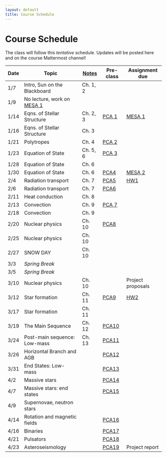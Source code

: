 ```yaml
---
layout: default
title: Course Schedule
---
```


# Course Schedule

The class will follow this _tentative_ schedule. Updates will be posted here and on the course Mattermost channel! 

Date  | Topic                        | [Notes](assets/stellar-notes.pdf) | Pre-class | Assignment due
------|------------------------------|-------|-----------|----------------
1/7   | Intro, Sun on the Blackboard | Ch. 1, 2 | | 
1/9   | No lecture, work on [MESA 1](assignments/mesa1.md)   | |
1/14  | Eqns. of Stellar Structure   | Ch. 2, 3 | [PCA 1](assignments/pca1.md) | [MESA 1](assignments/mesa1.md)
1/16  | Eqns. of Stellar Structure   | Ch. 3 |   |
1/21  | Polytropes                   | Ch. 4 |  [PCA 2](assignments/pca2.md) |
1/23  | Equation of State            | Ch. 5, 6 | [PCA 3](assignments/pca3.md) |
1/28  | Equation of State            | Ch. 6 |  |
1/30  | Equation of State            | Ch. 6 | [PCA4](assignments/pca4.md) | [MESA 2](assignments/mesa2.md)
2/4   | Radiation transport          | Ch. 7 | [PCA5](assignments/pca5.md) | [HW1](assignments/hw1.md)
2/6   | Radiation transport          | Ch. 7 | [PCA6](assignments/pca6.md) | 
2/11  | Heat conduction              | Ch. 8 | |
2/13  | Convection                   | Ch. 9 | [PCA 7](assignments/pca7.md) |
2/18  | Convection                   | Ch. 9 | |
2/20  | Nuclear physics              | Ch. 10 | [PCA8](assignments/pca8.md) | 
2/25  | Nuclear physics              | Ch. 10 | |
2/27  | SNOW DAY              | Ch. 10  | | 
3/3   | *Spring Break*               |  | |
3/5   | *Spring Break*               |  | |
3/10  | Nuclear physics               | Ch. 10  | | Project proposals
3/12  | Star formation               | Ch. 11 | [PCA9](assignments/pca9.md) | [HW2](assignments/hw2.md)
3/17  | Star formation |            Ch. 11 
3/19  | The Main Sequence            | Ch. 12 | [PCA10](assignments/pca10.md) |
3/24  | Post-main sequence: Low-mass | Ch. 13 | [PCA11](assignments/pca11.md) |
3/26  | Horizontal Branch and AGB    |  | [PCA12](assignments/pca12.md) |
3/31  | End States: Low-mass         |  | [PCA13](assignments/pca13.md) |
4/2   | Massive stars                 |  | [PCA14](assignments/pca14.md) |
4/7   | Massive stars: end states     |  | [PCA15](assignments/pca15.md) |
4/9   | Supernovae, neutron stars
4/14 | Rotation and magnetic fields |  | [PCA16](assignments/pca16.md) |
4/16  | Binaries                     |  | [PCA17](assignments/pca17.md) |
4/21  | Pulsators                     |  | [PCA18](assignments/pca18.md) |
4/23  | Asteroseismology             |  | [PCA19](assignments/pca19.md) | Project report
